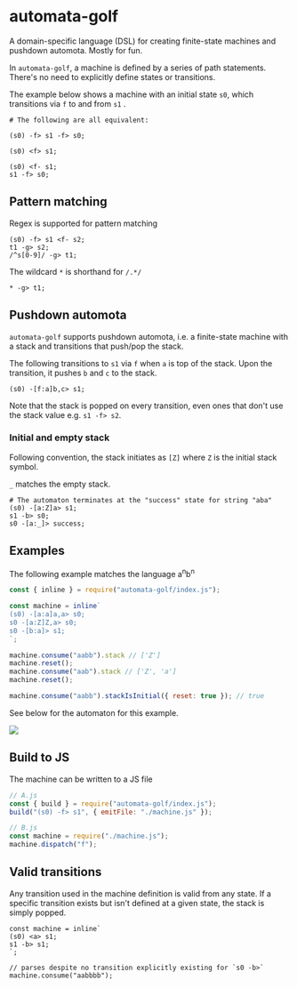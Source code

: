 # automata-golf

A domain-specific language (DSL) for creating finite-state machines and pushdown automota. 
Mostly for fun.

In `automata-golf`, a machine is defined by a series of path statements. 
There's no need to explicitly define states or transitions.

The example below shows a machine with an initial state `s0`, which transitions
via `f` to and from `s1` .

```
# The following are all equivalent:

(s0) -f> s1 -f> s0;

(s0) <f> s1;

(s0) <f- s1;
s1 -f> s0;
```

## Pattern matching

Regex is supported for pattern matching

```
(s0) -f> s1 <f- s2;
t1 -g> s2;
/^s[0-9]/ -g> t1;
```

The wildcard `*` is shorthand for `/.*/`

```
* -g> t1;
```

## Pushdown automota

`automata-golf` supports pushdown automota, i.e. a finite-state machine with
a stack and transitions that push/pop the stack.

The following transitions to `s1` via `f` when `a` is top of the stack. 
Upon the transition, it pushes `b` and `c` to the stack.

```
(s0) -[f:a]b,c> s1;
```

Note that the stack is popped on every transition, even ones that don't use the
stack value e.g. `s1 -f> s2`.


### Initial and empty stack

Following convention, the stack initiates as `[Z]` where `Z`
is the initial stack symbol.

`_` matches the empty stack.

```
# The automaton terminates at the "success" state for string "aba"
(s0) -[a:Z]a> s1;
s1 -b> s0;
s0 -[a:_]> success;
```

## Examples

The following example matches the language a<sup>n</sup>b<sup>n</sup>

```js
const { inline } = require("automata-golf/index.js");

const machine = inline`
(s0) -[a:a]a,a> s0;
s0 -[a:Z]Z,a> s0;
s0 -[b:a]> s1;
`;

machine.consume("aabb").stack // ['Z']
machine.reset();
machine.consume("aab").stack // ['Z', 'a']
machine.reset();

machine.consume("aabb").stackIsInitial({ reset: true }); // true
```

See below for the automaton for this example. 

<img src="https://i.ibb.co/4W51LWN/Screenshot-2022-09-22-at-23-05-26.png"/>

## Build to JS

The machine can be written to a JS file

```js
// A.js
const { build } = require("automata-golf/index.js");
build("(s0) -f> s1", { emitFile: "./machine.js" });

// B.js
const machine = require("./machine.js");
machine.dispatch("f");
```


## Valid transitions

Any transition used in the machine definition is valid from any state.
If a specific transition exists but isn't defined at a given state,
the stack is simply popped.

```
const machine = inline`
(s0) <a> s1;
s1 -b> s1;
`;

// parses despite no transition explicitly existing for `s0 -b>`
machine.consume("aabbbb"); 
```
